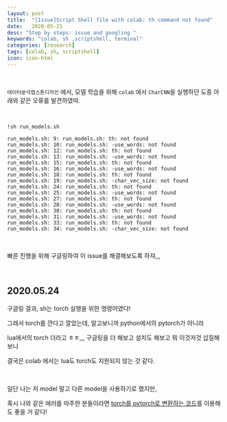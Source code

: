 ```yaml
---
layout: post
title:  "[Issue]Script Shell file with colab: th command not found"
date:   2020-05-21
desc: "Step by steps: issue and googling "
keywords: "colab, sh ,scriptshell, terminal"
categories: [research]
tags: [colab, sh, scriptshell]
icon: icon-html
---
```


<br>

`데이터분석캡스톤디자인` 에서, 모델 학습을 위해 `colab` 에서 `CharCNN`을 실행하던 도중 아래와 같은 오류를 발견하였따.



<br>

```
!sh run_models.sh
```



```
run_models.sh: 9: run_models.sh: th: not found
run_models.sh: 10: run_models.sh: -use_words: not found
run_models.sh: 12: run_models.sh: th: not found
run_models.sh: 13: run_models.sh: -use_words: not found
run_models.sh: 15: run_models.sh: th: not found
run_models.sh: 16: run_models.sh: -use_words: not found
run_models.sh: 18: run_models.sh: th: not found
run_models.sh: 19: run_models.sh: -char_vec_size: not found
run_models.sh: 24: run_models.sh: th: not found
run_models.sh: 25: run_models.sh: -use_words: not found
run_models.sh: 27: run_models.sh: th: not found
run_models.sh: 28: run_models.sh: -use_words: not found
run_models.sh: 30: run_models.sh: th: not found
run_models.sh: 31: run_models.sh: -use_words: not found
run_models.sh: 33: run_models.sh: th: not found
run_models.sh: 34: run_models.sh: -char_vec_size: not found
```



<br>

빠른 진행을 위해 구글링하여 이 issue를 해결해보도록 하쟈,,,



<br>

2020.05.24
----------


구글링 결과, sh는 torch 실행을 위한 명령어였다!

그래서 torch를 깐다고 깔았는데, 알고보니까 python에서의 pytorch가 아니라

lua에서의 torch 더라고 ㅎㅎ,,, 구글링을 더 해보고 설치도 해보고 뭐 이것저것 삽질해보니

결국은 colab 에서는 lua도 torch도 지원되지 않는 것 같다.

<br>


일단 나는 저 model 말고 다른 model을 사용하기로 했지만,

혹시 나와 같은 에러를 마주한 분들이라면 [torch를 pytorch로 변환하는 코드](https://github.com/clcarwin/convert_torch_to_pytorch)를 이용해도 좋을 거 같다!
